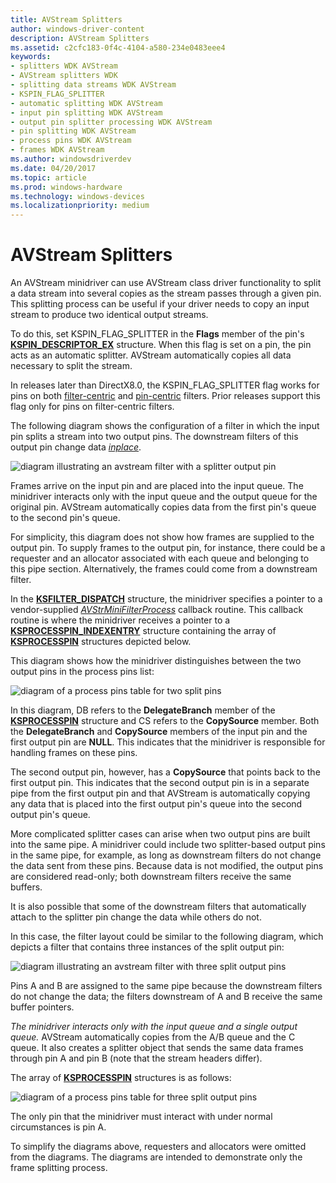 ```yaml
---
title: AVStream Splitters
author: windows-driver-content
description: AVStream Splitters
ms.assetid: c2cfc183-0f4c-4104-a580-234e0483eee4
keywords:
- splitters WDK AVStream
- AVStream splitters WDK
- splitting data streams WDK AVStream
- KSPIN_FLAG_SPLITTER
- automatic splitting WDK AVStream
- input pin splitting WDK AVStream
- output pin splitter processing WDK AVStream
- pin splitting WDK AVStream
- process pins WDK AVStream
- frames WDK AVStream
ms.author: windowsdriverdev
ms.date: 04/20/2017
ms.topic: article
ms.prod: windows-hardware
ms.technology: windows-devices
ms.localizationpriority: medium
---
```


# AVStream Splitters





An AVStream minidriver can use AVStream class driver functionality to split a data stream into several copies as the stream passes through a given pin. This splitting process can be useful if your driver needs to copy an input stream to produce two identical output streams.

To do this, set KSPIN\_FLAG\_SPLITTER in the **Flags** member of the pin's [**KSPIN\_DESCRIPTOR\_EX**](https://msdn.microsoft.com/library/windows/hardware/ff563534) structure. When this flag is set on a pin, the pin acts as an automatic splitter. AVStream automatically copies all data necessary to split the stream.

In releases later than DirectX8.0, the KSPIN\_FLAG\_SPLITTER flag works for pins on both [filter-centric](filter-centric-processing.md) and [pin-centric](pin-centric-processing.md) filters. Prior releases support this flag only for pins on filter-centric filters.

The following diagram shows the configuration of a filter in which the input pin splits a stream into two output pins. The downstream filters of this output pin change data [*inplace*](https://msdn.microsoft.com/library/windows/hardware/ff556290#wdkgloss-inplace).

![diagram illustrating an avstream filter with a splitter output pin ](images/split1.png)

Frames arrive on the input pin and are placed into the input queue. The minidriver interacts only with the input queue and the output queue for the original pin. AVStream automatically copies data from the first pin's queue to the second pin's queue.

For simplicity, this diagram does not show how frames are supplied to the output pin. To supply frames to the output pin, for instance, there could be a requester and an allocator associated with each queue and belonging to this pipe section. Alternatively, the frames could come from a downstream filter.

In the [**KSFILTER\_DISPATCH**](https://msdn.microsoft.com/library/windows/hardware/ff562554) structure, the minidriver specifies a pointer to a vendor-supplied [*AVStrMiniFilterProcess*](https://msdn.microsoft.com/library/windows/hardware/ff556315) callback routine. This callback routine is where the minidriver receives a pointer to a [**KSPROCESSPIN\_INDEXENTRY**](https://msdn.microsoft.com/library/windows/hardware/ff564260) structure containing the array of [**KSPROCESSPIN**](https://msdn.microsoft.com/library/windows/hardware/ff564256) structures depicted below.

This diagram shows how the minidriver distinguishes between the two output pins in the process pins list:

![diagram of a process pins table for two split pins](images/splitppin1.png)

In this diagram, DB refers to the **DelegateBranch** member of the [**KSPROCESSPIN**](https://msdn.microsoft.com/library/windows/hardware/ff564256) structure and CS refers to the **CopySource** member. Both the **DelegateBranch** and **CopySource** members of the input pin and the first output pin are **NULL**. This indicates that the minidriver is responsible for handling frames on these pins.

The second output pin, however, has a **CopySource** that points back to the first output pin. This indicates that the second output pin is in a separate pipe from the first output pin and that AVStream is automatically copying any data that is placed into the first output pin's queue into the second output pin's queue.

More complicated splitter cases can arise when two output pins are built into the same pipe. A minidriver could include two splitter-based output pins in the same pipe, for example, as long as downstream filters do not change the data sent from these pins. Because data is not modified, the output pins are considered read-only; both downstream filters receive the same buffers.

It is also possible that some of the downstream filters that automatically attach to the splitter pin change the data while others do not.

In this case, the filter layout could be similar to the following diagram, which depicts a filter that contains three instances of the split output pin:

![diagram illustrating an avstream filter with three split output pins ](images/split2.png)

Pins A and B are assigned to the same pipe because the downstream filters do not change the data; the filters downstream of A and B receive the same buffer pointers.

*The minidriver interacts only with the input queue and a single output queue.* AVStream automatically copies from the A/B queue and the C queue. It also creates a splitter object that sends the same data frames through pin A and pin B (note that the stream headers differ).

The array of [**KSPROCESSPIN**](https://msdn.microsoft.com/library/windows/hardware/ff564256) structures is as follows:

![diagram of a process pins table for three split output pins](images/splitppin2.png)

The only pin that the minidriver must interact with under normal circumstances is pin A.

To simplify the diagrams above, requesters and allocators were omitted from the diagrams. The diagrams are intended to demonstrate only the frame splitting process.

 

 




